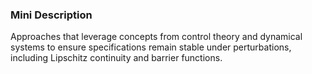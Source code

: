 ### Mini Description

Approaches that leverage concepts from control theory and dynamical systems to ensure specifications remain stable under perturbations, including Lipschitz continuity and barrier functions.
